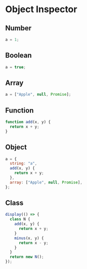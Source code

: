 # Object Inspector

## Number

```js eval
a = 1;
```

## Boolean

```js eval
a = true;
```

## Array

```js eval
a = ["Apple", null, Promise];
```

## Function

```js eval
function add(x, y) {
  return x + y;
}
```

## Object

```js eval
a = {
  string: "a",
  add(x, y) {
    return x + y;
  },
  array: ["Apple", null, Promise],
};
```

## Class

```js eval
display(() => {
  class N {
    add(x, y) {
      return x + y;
    }
    minus(x, y) {
      return x - y;
    }
  }
  return new N();
});
```
